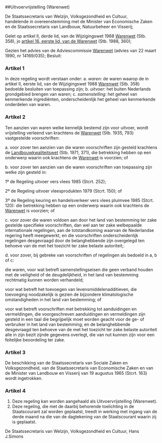 <meta http-equiv='Content-Type' content='text/html; charset=utf-8' />

##Uitvoervrijstelling (Warenwet)

De Staatssecretaris van Welzijn, Volksgezondheid en Cultuur,  
handelende in overeenstemming met de Minister van Economische Zaken en de Staatssecretaris van Landbouw, Natuurbeheer en Visserij;

Gelet op artikel II, derde lid, van de Wijzigingswet 1988 [Warenwet](../../../../wet/warenwet/BWBR0001969/README.md) (Stb. 358), jo [artikel 16, eerste lid, van de Warenwet](../../../../wet/warenwet/BWBR0001969/README.md) (Stb. 1988, 360);

Gezien het advies van de Adviescommissie [Warenwet](../../../../wet/warenwet/BWBR0001969/README.md) (advies van 22 maart 1990, nr 14169/035);
Besluit:    

### Artikel  1  

In deze regeling wordt verstaan onder:   a. *waren*:  de waren waarop de in artikel II, eerste lid, van de Wijzigingswet 1988 [Warenwet](../../../../wet/warenwet/BWBR0001969/README.md) (Stb. 358) bedoelde besluiten van toepassing zijn;    b. *uitvoer*:  het buiten Nederlands grondgebied brengen van waren;    c. *samenstelling*:  het geheel van kenmerkende ingrediënten, onderscheidenlijk het geheel van kenmerkende onderdelen van waren.     

### Artikel  2  

Ten aanzien van waren welke kennelijk bestemd zijn voor uitvoer, wordt vrijstelling verleend van krachtens de [Warenwet](../../../../wet/warenwet/BWBR0001969/README.md) (Stb. 1935, 793) vastgestelde voorschriften: 

a. voor zover ten aanzien van die waren voorschriften zijn gesteld krachtens de [Landbouwkwaliteitswet](../../../../wet/landbouwkwaliteitswet/BWBR0002755/README.md) (Stb. 1971, 371), die betrekking hebben op een onderwerp waarin ook krachtens de [Warenwet](../../../../wet/warenwet/BWBR0001969/README.md) is voorzien; of  

b. voor zover ten aanzien van die waren voorschriften van toepassing zijn welke zijn gesteld in: 

1º de Regeling uitvoer vers vlees 1985 (Stcrt. 252);  

2º de Regeling uitvoer vleesprodukten 1979 (Stcrt. 150); of  

3º de Regeling keuring en handelsverkeer vers vlees pluimvee 1985 (Stcrt. 120):   die betrekking hebben op een onderwerp waarin ook krachtens de [Warenwet](../../../../wet/warenwet/BWBR0001969/README.md) is voorzien; of  

c. voor zover die waren voldoen aan door het land van bestemming ter zake gestelde specifieke voorschriften, dan wel aan ter zake welbepaalde internationale regelingen, aan de totstandkoming waarvan de Nederlandse regering heeft meegewerkt, en die voorschriften onderscheidenlijk regelingen desgevraagd door de belanghebbende zijn overgelegd ten behoeve van de met het toezicht ter zake belaste autoriteit;.  

d. voor zover, bij gebreke van voorschriften of regelingen als bedoeld in a, b of c: 

die waren, voor wat betreft samenstellingseisen die geen verband houden met de veiligheid of de deugdelijkheid, in het land van bestemming rechtmatig kunnen worden verhandeld;  

voor wat betreft het toevoegen van levensmiddelenadditieven, die toevoeging noodzakelijk is gezien de bijzondere klimatologische omstandigheden in het land van bestemming; of  

voor wat betreft voorschriften met betrekking tot aanduidingen en vermeldingen, die voorgeschreven aanduidingen en vermeldingen zijn gesteld in een taal die begrijpelijk moet worden geacht voor de ge- of verbruiker in het land van bestemming;   en de belanghebbende desgevraagd ten behoeve van de met het toezicht ter zake belaste autoriteit alle in zijn bezit zijnde gegevens overlegt, die van nut kunnen zijn voor een feitelijke beoordeling ter zake.    

### Artikel  3  

De beschikking van de Staatssecretaris van Sociale Zaken en Volksgezondheid, van de Staatssecretaris van Economische Zaken en van de Minister van Landbouw en Visserij van 19 augustus 1965 (Stcrt. 163) wordt ingetrokken.  

### Artikel  4  

1.  Deze regeling kan worden aangehaald als Uitvoervrijstelling (Warenwet).   
2.  Deze regeling, die met de daarbij behorende toelichting in de Staatscourant zal worden geplaatst, treedt in werking met ingang van de derde maand na die van de dagtekening van de Staatscourant waarin zij is geplaatst.   

De 
Staatssecretaris van Welzijn, Volksgezondheid en Cultuur, 
Hans J.Simons    
